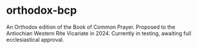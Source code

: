 # orthodox-bcp
An Orthodox edition of the Book of Common Prayer. Proposed to the Antiochian Western Rite Vicariate in 2024. Currently in testing, awaiting full ecclesiastical approval. 
